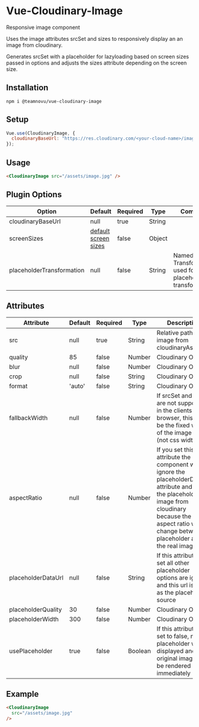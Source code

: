 # Vue-Cloudinary-Image

Responsive image component

Uses the image attributes srcSet and sizes to responsively display an an image from cloudinary.

Generates srcSet with a placeholder for lazyloading based on screen sizes passed in options and adjusts the sizes attribute depending on the screen size.

## Installation

```shell
npm i @teamnovu/vue-cloudinary-image
```

## Setup

```javascript
Vue.use(CloudinaryImage, {
  cloudinaryBaseUrl: "https://res.cloudinary.com/<your-cloud-name>/image/upload/",
});
```

## Usage

```html
<CloudinaryImage src="/assets/image.jpg" />
```

## Plugin Options

| Option                    | Default                                             | Required | Type   | Comment |
| ------------------------- | --------------------------------------------------- | -------- | ------ | ------- |
| cloudinaryBaseUrl         | null                                                | true     | String |         |
| screenSizes               | [default screen sizes](src/default-screen-sizes.js) | false    | Object |         |
| placeholderTransformation | null                                                | false    | String | Named Transformation used for the placeholder transformation |

## Attributes

| Attribute          | Default | Required | Type    | Description                                                                                                                                                                                                      |
| ------------------ | ------- | -------- | ------- | ---------------------------------------------------------------------------------------------------------------------------------------------------------------------------------------------------------------- |
| src                | null    | true     | String  | Relative path to image from cloudinaryAssetUrl                                                                                                                                                                   |
| quality            | 85      | false    | Number  | Cloudinary Option                                                                                                                                                                                                     |
| blur               | null    | false    | Number  | Cloudinary Option                                                                                                                                                                                                     |
| crop               | null    | false    | String  | Cloudinary Option                                                                                                                                                                                                     |
| format             | 'auto'    | false    | String  | Cloudinary Option                                                                                                                                                                                                     |
| fallbackWidth      | null    | false    | Number  | If srcSet and sizes are not supported in the clients browser, this will be the fixed width of the image itself (not css width)                                                                                   |  |
| aspectRatio        | null    | false    | Number  | If you set this attribute the component will ignore the placeholderDataUrl attribute and load the placeholder image from cloudinary because the aspect ratio would change between placeholder and the real image |
| placeholderDataUrl | null    | false    | String  | If this attribute is set all other placeholder options are ignored and this url is used as the placeholder source                                                                                              |
| placeholderQuality | 30      | false    | Number  | Cloudinary Option                                                                                                                                                                                                     |
| placeholderWidth   | 300     | false    | Number  | Cloudinary Option                                                                                                                                                                                                     |
| usePlaceholder     | true    | false    | Boolean | If this attribute is set to false, no placeholder will be displayed and the original image will be rendered immediately                                                                                          |

## Example

```html
<CloudinaryImage
  src="/assets/image.jpg"
/>
```
